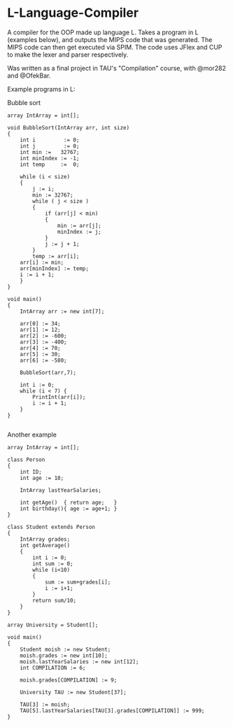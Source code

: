 # L-Language-Compiler

A compiler for the OOP made up language L. 
Takes a program in L (examples below), and outputs the MIPS code that was generated. The MIPS code can then get executed via SPIM. 
The code uses JFlex and CUP to make the lexer and parser respectively.

Was written as a final project in TAU's "Compilation" course, with @mor282 and @OfekBar.

Example programs in L:

Bubble sort
```
array IntArray = int[];

void BubbleSort(IntArray arr, int size)
{
    int i         := 0;
    int j         := 0;
    int min :=   32767;
    int minIndex := -1;
    int temp     :=  0;
    
    while (i < size)
    {
        j := i;
        min := 32767;
        while ( j < size )
        {
            if (arr[j] < min)
            {
                min := arr[j];
                minIndex := j;
            }
            j := j + 1;
        }
        temp := arr[i];
	arr[i] := min;
	arr[minIndex] := temp;
	i := i + 1;
    }
}

void main()
{
    IntArray arr := new int[7];
    
    arr[0] := 34;
    arr[1] := 12;
    arr[2] := -600;
    arr[3] := -400;
    arr[4] := 70;
    arr[5] := 30;
    arr[6] := -580;
    
    BubbleSort(arr,7);

    int i := 0;
    while (i < 7) {
        PrintInt(arr[i]);
        i := i + 1;
    }
}


```


Another example
```
array IntArray = int[];

class Person
{
	int ID;
	int age := 18;

	IntArray lastYearSalaries;

	int getAge()  { return age;   }
	int birthday(){ age := age+1; }
}

class Student extends Person
{
	IntArray grades;
	int getAverage()
	{
		int i := 0;
		int sum := 0;
		while (i<10)
		{
			sum := sum+grades[i];
			i := i+1;
		}
		return sum/10;
	}
}

array University = Student[];

void main()
{
	Student moish := new Student;
	moish.grades := new int[10];
	moish.lastYearSalaries := new int[12];
	int COMPILATION := 6;

	moish.grades[COMPILATION] := 9;

	University TAU := new Student[37];
	
	TAU[3] := moish;
	TAU[5].lastYearSalaries[TAU[3].grades[COMPILATION]] := 999;
}

```
